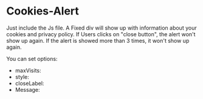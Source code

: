 # Cookies-Alert
Just include the Js file. A Fixed div will show up with information about your cookies and privacy policy.
If Users clicks on "close button", the alert won't show up again. If the alert is showed more than 3 times, it won't show up again.

You can set options:
- maxVisits:
- style:
- closeLabel:
- Message:
